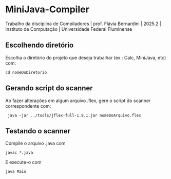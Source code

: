 # MiniJava-Compiler
Trabalho da disciplina de Compiladores | prof. Flávia Bernardini | 2025.2 | Instituto de Computação | Universidade Federal Fluminense

## Escolhendo diretório
Escolha o diretório do projeto que deseja trabalhar (ex.: Calc, MiniJava, etc) com:
```shell
cd nomeDoDiretorio
```

## Gerando script do scanner
Ao fazer alterações em algum arquivo .flex, gere o script do scanner correspondente com:
```shell
 java -jar ../tools/jflex-full-1.9.1.jar nomeDoArquivo.flex 
```

## Testando o scanner
Compile o arquivo .java com 
```shell
javac *.java
```

E execute-o com
```shell
java Main
```
